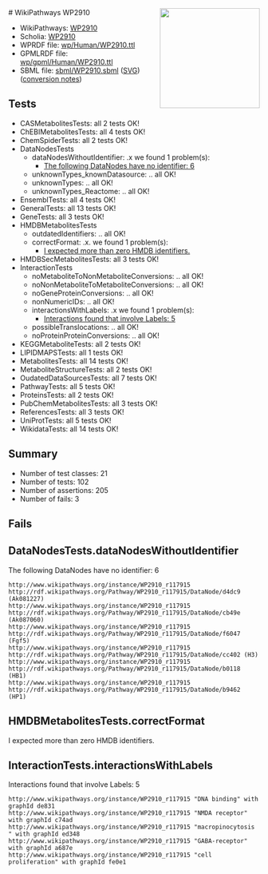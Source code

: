 <img style="float: right; width: 200px" src="../logo.png" />
# WikiPathways WP2910

* WikiPathways: [WP2910](https://identifiers.org/wikipathways:WP2910)
* Scholia: [WP2910](https://scholia.toolforge.org/wikipathways/WP2910)
* WPRDF file: [wp/Human/WP2910.ttl](../wp/Human/WP2910.ttl)
* GPMLRDF file: [wp/gpml/Human/WP2910.ttl](../wp/gpml/Human/WP2910.ttl)
* SBML file: [sbml/WP2910.sbml](../sbml/WP2910.sbml) ([SVG](../sbml/WP2910.svg)) ([conversion notes](../sbml/WP2910.txt))

## Tests
* CASMetabolitesTests: all 2 tests OK!
* ChEBIMetabolitesTests: all 4 tests OK!
* ChemSpiderTests: all 2 tests OK!
* DataNodesTests
    * dataNodesWithoutIdentifier: .x we found 1 problem(s):
        * [The following DataNodes have no identifier: 6](#d2d32fa5)
    * unknownTypes_knownDatasource: .. all OK!
    * unknownTypes: .. all OK!
    * unknownTypes_Reactome: .. all OK!
* EnsemblTests: all 4 tests OK!
* GeneralTests: all 13 tests OK!
* GeneTests: all 3 tests OK!
* HMDBMetabolitesTests
    * outdatedIdentifiers: .. all OK!
    * correctFormat: .x. we found 1 problem(s):
        * [I expected more than zero HMDB identifiers.](#ad154c1e)
* HMDBSecMetabolitesTests: all 3 tests OK!
* InteractionTests
    * noMetaboliteToNonMetaboliteConversions: .. all OK!
    * noNonMetaboliteToMetaboliteConversions: .. all OK!
    * noGeneProteinConversions: .. all OK!
    * nonNumericIDs: .. all OK!
    * interactionsWithLabels: .x we found 1 problem(s):
        * [Interactions found that involve Labels: 5](#630d267c)
    * possibleTranslocations: .. all OK!
    * noProteinProteinConversions: .. all OK!
* KEGGMetaboliteTests: all 2 tests OK!
* LIPIDMAPSTests: all 1 tests OK!
* MetabolitesTests: all 14 tests OK!
* MetaboliteStructureTests: all 2 tests OK!
* OudatedDataSourcesTests: all 7 tests OK!
* PathwayTests: all 5 tests OK!
* ProteinsTests: all 2 tests OK!
* PubChemMetabolitesTests: all 3 tests OK!
* ReferencesTests: all 3 tests OK!
* UniProtTests: all 5 tests OK!
* WikidataTests: all 14 tests OK!


## Summary

* Number of test classes: 21
* Number of tests: 102
* Number of assertions: 205
* Number of fails: 3

## Fails

<a name="d2d32fa5" />

## DataNodesTests.dataNodesWithoutIdentifier

The following DataNodes have no identifier: 6
```
http://www.wikipathways.org/instance/WP2910_r117915 http://rdf.wikipathways.org/Pathway/WP2910_r117915/DataNode/d4dc9 (Ak081227)
http://www.wikipathways.org/instance/WP2910_r117915 http://rdf.wikipathways.org/Pathway/WP2910_r117915/DataNode/cb49e (Ak087060)
http://www.wikipathways.org/instance/WP2910_r117915 http://rdf.wikipathways.org/Pathway/WP2910_r117915/DataNode/f6047 (Fgf5)
http://www.wikipathways.org/instance/WP2910_r117915 http://rdf.wikipathways.org/Pathway/WP2910_r117915/DataNode/cc402 (H3)
http://www.wikipathways.org/instance/WP2910_r117915 http://rdf.wikipathways.org/Pathway/WP2910_r117915/DataNode/b0118 (HB1)
http://www.wikipathways.org/instance/WP2910_r117915 http://rdf.wikipathways.org/Pathway/WP2910_r117915/DataNode/b9462 (HP1)
```

<a name="ad154c1e" />

## HMDBMetabolitesTests.correctFormat

I expected more than zero HMDB identifiers.
<a name="630d267c" />

## InteractionTests.interactionsWithLabels

Interactions found that involve Labels: 5
```
http://www.wikipathways.org/instance/WP2910_r117915 "DNA binding" with graphId de831
http://www.wikipathways.org/instance/WP2910_r117915 "NMDA receptor" with graphId c74ad
http://www.wikipathways.org/instance/WP2910_r117915 "macropinocytosis
" with graphId ed348
http://www.wikipathways.org/instance/WP2910_r117915 "GABA-receptor" with graphId a687e
http://www.wikipathways.org/instance/WP2910_r117915 "cell proliferation" with graphId fe0e1
```

